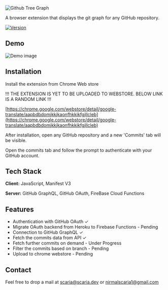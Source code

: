 <picture>
  <source media="(prefers-color-scheme: dark)" srcset="https://drive.google.com/uc?export=download&id=1brZLKMazyQXd7jznNX-sPfKsZ9uUfJTh">
  <source media="(prefers-color-scheme: light)" srcset="https://drive.google.com/uc?export=download&id=1OqQqmJdKCEJzxz8rDo7OhnAxVyNYl1eA">
  <img alt="Github Tree Graph" src="https://drive.google.com/uc?export=download&id=1OqQqmJdKCEJzxz8rDo7OhnAxVyNYl1eA">
</picture>


A browser extension that displays the git graph for any GitHub repository.

[![Version](https://img.shields.io/badge/Version-0.0-yellowgreen)](https://opensource.org/licenses/)

## Demo
![Demo image](https://drive.google.com/uc?export=download&id=12plJnQgqAvSecLz5jrLajojtuRX2aPyZ)


## Installation

Install the extension from Chrome Web store

!!! THE EXTENSION IS YET TO BE UPLOADED TO WEBSTORE. BELOW LINK IS A RANDOM LINK !!!

[https://chrome.google.com/webstore/detail/google-translate/aapbdbdomjkkjkaonfhkkikfgjllcleb](https://chrome.google.com/webstore/detail/google-translate/aapbdbdomjkkjkaonfhkkikfgjllcleb)


After installation, open any GitHub repository and a new 'Commits' tab will be visible.

Open the commits tab and follow the prompt to authenticate with your GitHub account.
## Tech Stack

**Client:** JavaScript, Manifest V3

**Server:** GitHub GraphQL, GitHub OAuth, FireBase Cloud Functions


## Features

- Authentication with GitHub OAuth  ✓
- Migrate OAuth backend from Heroku to Firebase Functions - Pending
- Connection to GitHub GraphQL ✓
- Fetch the commits data from API ✓
- Fetch further commits on demand - Under Progress
- Filter the commits based on branch - Pending
- Upload to chrome webstore - Pending

## Contact

Feel free to drop a mail at scaria@scaria.dev or nirmalscaria1@gmail.com
